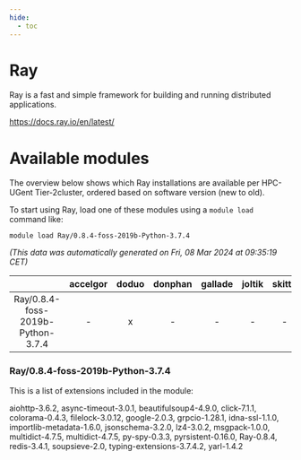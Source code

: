 ```yaml
---
hide:
  - toc
---
```


Ray
===


Ray is a fast and simple framework for building and running distributed applications.

https://docs.ray.io/en/latest/
# Available modules


The overview below shows which Ray installations are available per HPC-UGent Tier-2cluster, ordered based on software version (new to old).

To start using Ray, load one of these modules using a `module load` command like:

```shell
module load Ray/0.8.4-foss-2019b-Python-3.7.4
```

*(This data was automatically generated on Fri, 08 Mar 2024 at 09:35:19 CET)*  

| |accelgor|doduo|donphan|gallade|joltik|skitty|
| :---: | :---: | :---: | :---: | :---: | :---: | :---: |
|Ray/0.8.4-foss-2019b-Python-3.7.4|-|x|-|-|-|-|


### Ray/0.8.4-foss-2019b-Python-3.7.4

This is a list of extensions included in the module:

aiohttp-3.6.2, async-timeout-3.0.1, beautifulsoup4-4.9.0, click-7.1.1, colorama-0.4.3, filelock-3.0.12, google-2.0.3, grpcio-1.28.1, idna-ssl-1.1.0, importlib-metadata-1.6.0, jsonschema-3.2.0, lz4-3.0.2, msgpack-1.0.0, multidict-4.7.5, multidict-4.7.5, py-spy-0.3.3, pyrsistent-0.16.0, Ray-0.8.4, redis-3.4.1, soupsieve-2.0, typing-extensions-3.7.4.2, yarl-1.4.2
